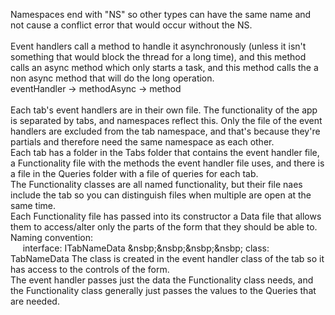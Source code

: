 Namespaces end with "NS" so other types can have the same name and not cause a conflict error that would occur without the NS.<br>
<br>
Event handlers call a method to handle it asynchronously (unless it isn't something that would block the thread for a long time), and this method calls an async method which only starts a task, and this method calls the a non async method that will do the long operation.<br>
eventHandler -> methodAsync -> method
<br>
<br>
Each tab's event handlers are in their own file. The functionality of the app is separated by tabs, and namespaces reflect this. Only the file of the event handlers are excluded from the tab namespace, and that's because they're partials and therefore need the same namespace as each other.<br>
Each tab has a folder in the Tabs folder that contains the event handler file, a Functionality file with the methods the event handler file uses, and there is a file in the Queries folder with a file of queries for each tab.<br>
The Functionality classes are all named functionality, but their file naes include the tab so you can distinguish files when multiple are open at the same time.<br>
Each Functionality file has passed into its constructor a Data file that allows them to access/alter only the parts of the form that they should be able to.<br>
Naming convention:<br>
&nbsp;&nbsp;&nbsp;&nbsp;	interface: ITabNameData
&nsbp;&nsbp;&nsbp;&nsbp;	class: TabNameData
The class is created in the event handler class of the tab so it has access to the controls of the form.<br>
The event handler passes just the data the Functionality class needs, and the Functionality class generally just passes the values to the Queries that are needed.
